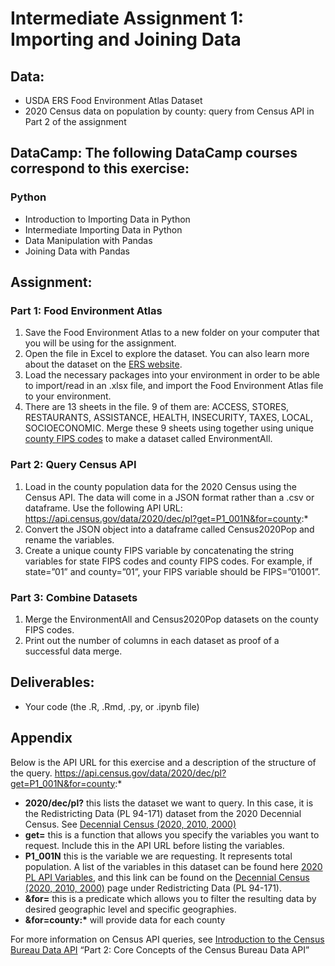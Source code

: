 # Intermediate Assignment 1: Importing and Joining Data

## Data: 
- USDA ERS Food Environment Atlas Dataset
- 2020 Census data on population by county: query from Census API in Part 2 of the assignment

## DataCamp: The following DataCamp courses correspond to this exercise:
### Python 
- Introduction to Importing Data in Python
- Intermediate Importing Data in Python
- Data Manipulation with Pandas
- Joining Data with Pandas

## Assignment:

### Part 1: Food Environment Atlas
1. Save the Food Environment Atlas to a new folder on your computer that you will be using for the assignment.
2. Open the file in Excel to explore the dataset. You can also learn more about the dataset on the [ERS website](https://www.ers.usda.gov/data-products/food-environment-atlas/).
3. Load the necessary packages into your environment in order to be able to import/read in an .xlsx file, and import the Food Environment Atlas file to your environment.
4. There are 13 sheets in the file. 9 of them are: ACCESS, STORES, RESTAURANTS, ASSISTANCE, HEALTH, INSECURITY, TAXES, LOCAL, SOCIOECONOMIC. Merge these 9 sheets using together using unique [county FIPS codes](https://www.census.gov/programs-surveys/geography/guidance/geo-identifiers.html) to make a dataset called EnvironmentAll.

### Part 2: Query Census API
1. Load in the county population data for the 2020 Census using the Census API. The data will come in a JSON format rather than a .csv or dataframe. Use the following API URL: https://api.census.gov/data/2020/dec/pl?get=P1_001N&for=county:*
2. Convert the JSON object into a dataframe called Census2020Pop and rename the variables.
3. Create a unique county FIPS variable by concatenating the string variables for state FIPS codes and county FIPS codes. For example, if state=”01” and county=”01”, your FIPS variable should be FIPS=”01001”.

### Part 3: Combine Datasets
1. Merge the EnvironmentAll and Census2020Pop datasets on the county FIPS codes.
2. Print out the number of columns in each dataset as proof of a successful data merge.

## Deliverables:
- Your code (the .R, .Rmd, .py, or .ipynb file)

## Appendix
Below is the API URL for this exercise and a description of the structure of the query.
https://api.census.gov/data/2020/dec/pl?get=P1_001N&for=county:*
- **2020/dec/pl?** this lists the dataset we want to query. In this case, it is the Redistricting Data (PL 94-171) dataset from the 2020 Decennial Census. See [Decennial Census (2020, 2010, 2000)](https://www.census.gov/data/developers/data-sets/decennial-census.html)
- **get=** this is a function that allows you specify the variables you want to request. Include this in the API URL before listing the variables.
- **P1_001N** this is the variable we are requesting. It represents total population. A list of the variables in this dataset can be found here [2020 PL API Variables](https://api.census.gov/data/2020/dec/pl/variables.html), and this link can be found on the [Decennial Census (2020, 2010, 2000)](https://www.census.gov/data/developers/data-sets/decennial-census.html) page under Redistricting Data (PL 94-171).
- **&for=** this is a predicate which allows you to filter the resulting data by desired geographic level and specific geographies.
- **&for=county:\*** will provide data for each county

For more information on Census API queries, see [Introduction to the Census Bureau Data API](https://www.census.gov/data/academy/courses/intro-to-the-census-bureau-data-api.html) “Part 2: Core Concepts of the Census Bureau Data API”
